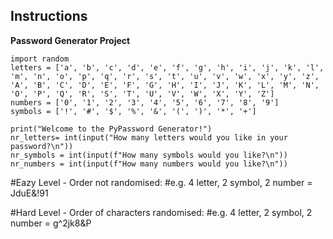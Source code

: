 Instructions
-------------
**Password Generator Project**
```
import random
letters = ['a', 'b', 'c', 'd', 'e', 'f', 'g', 'h', 'i', 'j', 'k', 'l', 'm', 'n', 'o', 'p', 'q', 'r', 's', 't', 'u', 'v', 'w', 'x', 'y', 'z', 'A', 'B', 'C', 'D', 'E', 'F', 'G', 'H', 'I', 'J', 'K', 'L', 'M', 'N', 'O', 'P', 'Q', 'R', 'S', 'T', 'U', 'V', 'W', 'X', 'Y', 'Z']
numbers = ['0', '1', '2', '3', '4', '5', '6', '7', '8', '9']
symbols = ['!', '#', '$', '%', '&', '(', ')', '*', '+']

print("Welcome to the PyPassword Generator!")
nr_letters= int(input("How many letters would you like in your password?\n")) 
nr_symbols = int(input(f"How many symbols would you like?\n"))
nr_numbers = int(input(f"How many numbers would you like?\n"))
```
#Eazy Level - Order not randomised:
#e.g. 4 letter, 2 symbol, 2 number = JduE&!91


#Hard Level - Order of characters randomised:
#e.g. 4 letter, 2 symbol, 2 number = g^2jk8&P
